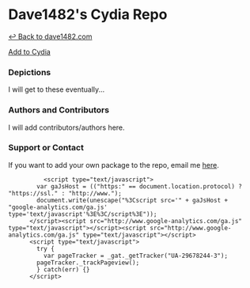 # Dave1482's Cydia Repo

[&#8617; Back to dave1482.com](http://dave1482.com/)

<a href="cydia://url/https://cydia.saurik.com/api/share#?source=https://beta.dave1482.com/" class="btn btn-github">Add to Cydia</a>
<h3>
<a id="designer-templates" class="anchor" href="#designer-templates" aria-hidden="true"><span class="octicon octicon-link"></span></a>Depictions</h3>

<p>I will get to these eventually...</p>

<h3>
<h3>
<a id="authors-and-contributors" class="anchor" href="#authors-and-contributors" aria-hidden="true"><span class="octicon octicon-link"></span></a>Authors and Contributors</h3>

<p>I will add contributors/authors here.</p>

<h3>
<a id="support-or-contact" class="anchor" href="#support-or-contact" aria-hidden="true"><span class="octicon octicon-link"></span></a>Support or Contact</h3>

<p>If you want to add your own package to the repo, email me <a href="mailto:dave1482@dave1482.com?cc=thedave1482@gmail.com&amp;subject=GitHub%20Cydia%20Repo%20Email">here</a>.</p>

              <script type="text/javascript">
            var gaJsHost = (("https:" == document.location.protocol) ? "https://ssl." : "http://www.");
            document.write(unescape("%3Cscript src='" + gaJsHost + "google-analytics.com/ga.js' type='text/javascript'%3E%3C/script%3E"));
          </script><script src="http://www.google-analytics.com/ga.js" type="text/javascript"></script><script src="http://www.google-analytics.com/ga.js" type="text/javascript"></script>
          <script type="text/javascript">
            try {
              var pageTracker = _gat._getTracker("UA-29678244-3");
            pageTracker._trackPageview();
            } catch(err) {}
          </script>
